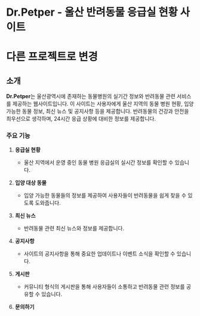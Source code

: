 # Dr.Petper - 울산 반려동물 응급실 현황 사이트
# 다른 프로젝트로 변경 

## 소개
**Dr.Petper**는  울산광역시에 존재하는 동물병원의 실기간 정보와 반려동물 관련 서비스를 제공하는 웹사이트입니다.
이 사이트는 사용자에게 울산 지역의 동물 병원 현황, 입양 가능한 동물 정보, 최신 뉴스 및 공지사항 등을 제공합니다. 반려동물의 건강과 안전을 최우선으로 생각하며, 24시간 응급 상황에 대비한 정보를 제공합니다.

### 주요 기능
1. **응급실 현황**
   - 울산 지역에서 운영 중인 동물 병원 응급실의 실시간 정보를 확인할 수 있습니다.
   
2. **입양 대상 동물**
   - 입양 가능한 동물들의 정보를 제공하여 사용자들이 반려동물을 쉽게 찾을 수 있도록 도와줍니다.

3. **최신 뉴스**
   - 반려동물 관련 최신 뉴스와 정보를 제공합니다.

4. **공지사항**
   - 사이트의 공지사항을 통해 중요한 업데이트나 이벤트 소식을 확인할 수 있습니다.

5. **게시판**
   - 커뮤니티 형식의 게시판을 통해 사용자들이 소통하고 반려동물 관련 정보를 공유할 수 있습니다.

6. **문의하기**
